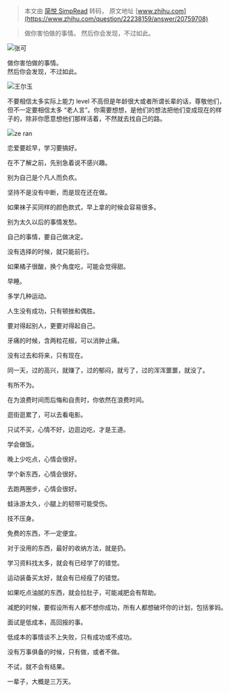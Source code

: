 > 本文由 [简悦 SimpRead](http://ksria.com/simpread/) 转码， 原文地址 [www.zhihu.com](https://www.zhihu.com/question/22238159/answer/20759708)

> 做你害怕做的事情。 然后你会发现，不过如此。

![](https://pic2.zhimg.com/v2-7c7fb67b26b61955d067b383addebecb_xs.jpg?source=1940ef5c)张可

做你害怕做的事情。  
然后你会发现，不过如此。

![](https://pic2.zhimg.com/8fd10235c_xs.jpg?source=1940ef5c)王尔玉

不要相信太多实际上能力 level 不高但是年龄很大或者所谓长辈的话，尊敬他们，但不一定要相信太多 “老人言”。你需要想想，是他们的想法把他们变成现在的样子的，除非你愿意想他们那样活着，不然就去找自己的路。

![](https://pic1.zhimg.com/v2-2ef7f1bdfcf4fd26e7c7e715b7e6b8ad_xs.jpg?source=1940ef5c)ze ran​

恋爱要趁早，学习要搞好。

在不了解之前，先别急着说不感兴趣。

别为自己是个凡人而负疚。

坚持不是没有中断，而是现在还在做。

如果袜子买同样的颜色款式，早上拿的时候会容易很多。

别为太久以后的事情发愁。

自己的事情，要自己做决定。

没有选择的时候，就只能前行。

如果橘子很酸，换个角度吃，可能会觉得甜。

早睡。

多学几种运动。

人生没有成功，只有顿挫和偶胜。

要对得起别人，更要对得起自己。

牙痛的时候，含两粒花椒，可以消肿止痛。

没有过去和将来，只有现在。

同一天，过的高兴，就赚了，过的郁闷，就亏了，过的浑浑噩噩，就没了。

有所不为。

在为浪费时间而后悔和自责时，你依然在浪费时间。

逛街逛累了，可以去看电影。

只试不买，心情不好，边逛边吃，才是王道。

学会做饭。

晚上少吃点，心情会很好。

学个新东西，心情会很好。

去跑两圈步，心情会很好。

蛙泳游太久，小腿上的韧带可能受伤。

技不压身。

免费的东西，不一定便宜。

对于没用的东西，最好的收纳方法，就是扔。

学习资料找太多，就会有已经学了的错觉。

运动装备买太好，就会有已经瘦了的错觉。

如果吃点油腻的东西，就会拉肚子，可能减肥会有帮助。

减肥的时候，要假设所有人都不想你成功，所有人都想破坏你的计划，包括爹妈。

面试是低成本，高回报的事。

低成本的事情谈不上失败，只有成功或不成功。

没有万事俱备的时候，只有做，或者不做。

不试，就不会有结果。

一辈子，大概是三万天。